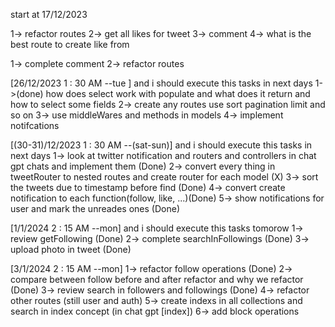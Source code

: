 start at 17/12/2023


1-> refactor routes 
2-> get all likes for tweet 
3-> comment 
4-> what is the best route to create like from 




1-> complete comment 
2-> refactor routes 


[26/12/2023 1 : 30 AM --tue ] and i should execute this tasks in next days 
1->(done) how does select work with populate and what does it return and how to select some fields 
2-> create any routes use sort pagination limit and so on 
3-> use middleWares and methods in models 
4-> implement notifcations 

[(30-31)/12/2023 1 : 30 AM --(sat-sun)] and i should execute this tasks in next days 
1-> look at twitter notification and routers and controllers in chat gpt chats and implement them (Done)
2-> convert every thing in tweetRouter to nested routes and create router for each model (X)
3-> sort the tweets due to timestamp before find (Done)
4-> convert create notification to each function(follow, like, ...)(Done)
5-> show notifications for user and mark the unreades ones (Done)


[1/1/2024 2 : 15 AM --mon] and i should execute this tasks tomorow 
1-> review getFollowing (Done)
2-> complete searchInFollowings (Done)
3-> upload photo in tweet (Done)



[3/1/2024 2 : 15 AM --mon] 
1-> refactor follow operations (Done)
2-> compare between follow before and after refactor and why we refactor (Done)
3-> review search in followers and followings (Done)
4-> refactor other routes (still user and auth)
5-> create indexs in all collections and search in index concept (in chat gpt [index])
6-> add block operations 